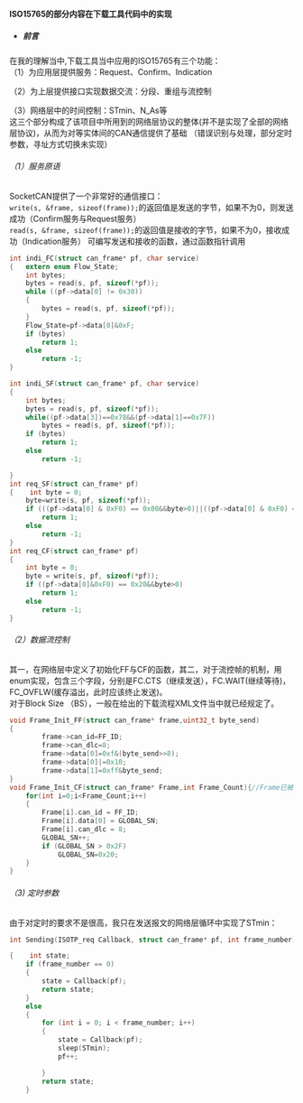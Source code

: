#### ISO15765的部分内容在下载工具代码中的实现

* ##### 前言

在我的理解当中,下载工具当中应用的ISO15765有三个功能：  
（1）为应用层提供服务：Request、Confirm、Indication

（2）为上层提供接口实现数据交流：分段、重组与流控制

（3）网络层中的时间控制：STmin、N\_As等  
这三个部分构成了该项目中所用到的网络层协议的整体\(并不是实现了全部的网络层协议\)，从而为对等实体间的CAN通信提供了基础
（错误识别与处理，部分定时参数，寻址方式切换未实现）

###### （1）服务原语

SocketCAN提供了一个非常好的通信接口：  
`write(s, &frame, sizeof(frame));`的返回值是发送的字节，如果不为0，则发送成功（Confirm服务与Request服务）  
`read(s, &frame, sizeof(frame));`的返回值是接收的字节，如果不为0，接收成功（Indication服务）
可编写发送和接收的函数，通过函数指针调用

```c
int indi_FC(struct can_frame* pf, char service)
{   extern enum Flow_State; 
    int bytes;
    bytes = read(s, pf, sizeof(*pf));
    while ((pf->data[0] != 0x30))
    {
        bytes = read(s, pf, sizeof(*pf)); 
    }
    Flow_State=pf->data[0]&0xF;
    if (bytes)
        return 1;
    else
        return -1;
}

int indi_SF(struct can_frame* pf, char service)
{
    int bytes;
    bytes = read(s, pf, sizeof(*pf));
    while((pf->data[3])==0x78&&(pf->data[1]==0x7F))
        bytes = read(s, pf, sizeof(*pf));
    if (bytes)
        return 1;
    else 
        return -1;

}
int req_SF(struct can_frame* pf)
{    int byte = 0;
    byte=write(s, pf, sizeof(*pf));
    if (((pf->data[0] & 0xF0) == 0x00&&byte>0)||((pf->data[0] & 0xF0) == 0x10&&byte>0))
        return 1;
    else 
        return -1;
}    
int req_CF(struct can_frame* pf)
{
    int byte = 0;
    byte = write(s, pf, sizeof(*pf));
    if ((pf->data[0]&0xF0) == 0x20&&byte>0)
        return 1;
    else 
        return -1;
}
```

###### （2）数据流控制

其一，在网络层中定义了初始化FF与CF的函数，其二，对于流控帧的机制，用enum实现，包含三个字段，分别是FC.CTS（继续发送），FC.WAIT\(继续等待\)，FC\_OVFLW\(缓存溢出，此时应该终止发送\)。  
对于Block Size （BS），一般在给出的下载流程XML文件当中就已经规定了。

```c
void Frame_Init_FF(struct can_frame* frame,uint32_t byte_send)
{
        frame->can_id=FF_ID;
        frame->can_dlc=8;
        frame->data[0]=0xf&(byte_send>>8);
        frame->data[0]|=0x10;
        frame->data[1]=0xff&byte_send;
}
void Frame_Init_CF(struct can_frame* Frame,int Frame_Count){//Frame已被分配内存
    for(int i=0;i<Frame_Count;i++)
    {
        Frame[i].can_id = FF_ID;
        Frame[i].data[0] = GLOBAL_SN;
        Frame[i].can_dlc = 8;
        GLOBAL_SN++;
        if (GLOBAL_SN > 0x2F)
            GLOBAL_SN=0x20;
    }
}
```



###### （3\) 定时参数

由于对定时的要求不是很高，我只在发送报文的网络层循环中实现了STmin：

```c
int Sending(ISOTP_req Callback, struct can_frame* pf, int frame_number)

{    int state;
    if (frame_number == 0)
    {
        state = Callback(pf);
        return state;
    }
    else
    {
        for (int i = 0; i < frame_number; i++)
        {
            state = Callback(pf);
            sleep(STmin);
            pf++;

        }
        return state;
    }
```



